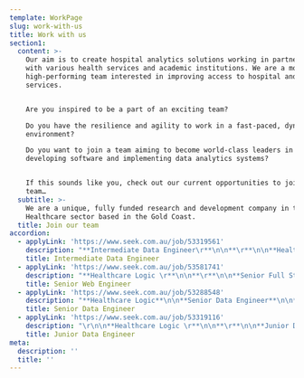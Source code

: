 ```yaml
---
template: WorkPage
slug: work-with-us
title: Work with us
section1:
  content: >-
    Our aim is to create hospital analytics solutions working in partnership
    with various health services and academic institutions. We are a motivated,
    high-performing team interested in improving access to hospital and health
    services.


    Are you inspired to be a part of an exciting team?

    Do you have the resilience and agility to work in a fast-paced, dynamic
    environment?

    Do you want to join a team aiming to become world-class leaders in
    developing software and implementing data analytics systems?


    If this sounds like you, check out our current opportunities to join our
    team…
  subtitle: >-
    We are a unique, fully funded research and development company in the
    Healthcare sector based in the Gold Coast.
  title: Join our team
accordion:
  - applyLink: 'https://www.seek.com.au/job/53319561'
    description: "**Intermediate Data Engineer\r**\n\n**\r**\n\n**Healthcare Logic \r**\n\n**\r**\n\n**About us**\r\n\n\r\n\nHealthcare Logic is one of Queensland’s fastest growing technology start-ups, and we are aiming for global market leadership within the next five years.  We build software to help hospitals work better.  We are fully funded and currently transacting in five jurisdictions.  Our flagship product is SystemView: a new-to-the-world analytics platform using high-frequency data automation and a proprietary UI to give clinical and executive leaders in hospitals previously unobtainable insights and actionable data.  We currently have 65 staff and growing.\r\n\n\r\n\nTo continue building out our data engineering team, we are now looking for a committed and motivated individual to join us at an exciting time of rapid expansion.  The successful candidate will have technical experience combining both a good working knowledge of database architecture, design, and approaches to integration (with focused knowledge of SQL), and significant devops experience as well as familiarity with version control software such as Git.\r\n\n\r\n\n**About the role**\r\n\n\r\n\nYou will be joining a multi-talented and diverse team of data engineer with responsibilities include:\r\n\n\r\n\n* designing and implementing ETL pipelines across a range of technologies and working with clients to integrate pipelines with their source systems.\r\n* develop and optimise a next-generation analytics platform that utilises numerous data sources.\r\n* efficiently extracting and transforming data to support new analyses supported by high-frequency, highly granular data flows. \r\n* Building reusable code and libraries for future use.\r\n* Implementation of security and data protection.\r\n* Design and implementation of data storage solutions\r\n* Maintain an in-depth understanding of technologies and stay abreast of current industry trends and emerging technologies.\n\n**Essential skills:**\r\n\n\r\n\nThese skills and experience will help get you onto the shortlist:\r\n\n\r\n\n* 5+ years' experience working intimately with data in the context of application development, data warehousing, migration, or data analysis\r\n* A high-level of motivation and demonstrable ability to solve complex problems and deliver solutions under tight timelines\r\n* The ability to help develop a suite of databases that will support a cutting-edge web application\r\n* Demonstrated experience with SQL Server Integration Services or other ETL tools\r\n* Exposure to Oracle and SQL Server 2016 \r\n* Experience with Healthcare data preferred but not essential\r\n* Experience with Amazon AWS or Azure services desired.\r\n* Experience writing automated tests for data pipelines.\r\n* Demonstrated expertise with one or more database engines, including MySQL, Postgres, MS SQL, etc...\r\n* Be a critical thinker with strong analytical and problem-solving skills.\r\n* Be passionate about delivering high quality work.\r\n* Prior experience with application or web development working in fast-paced agile and exposure to modern technology, frameworks, and tools such as Scrum, Test Driven Development, React, Redgate, NodeJS, CI/CD and Docker are also of interest.\n\n\r\n\n**Job Benefits and Perks:**\r\n\n\r\n\n* Join a team at the cutting edge of Healthcare analytics to improve patient outcomes worldwide\r\n* Solve interesting real-world problems in a dynamic environment\r\n* Attractive salary working in a modern office space with awesome views\r\n* Potential to work and collaborate internationally\r\n* Office days are in a modern office space with awesome views (2-3 days per week)\r\n* You can work from home with flexible hours (minimum 2 days per week required in the office)"
    title: Intermediate Data Engineer
  - applyLink: 'https://www.seek.com.au/job/53581741'
    description: "**Healthcare Logic \r**\n\n**\r**\n\n**Senior Full Stack Developer\r**\n\n**\r**\n\n**About us**\r\n\n\r\n\nHealthcare Logic is one of Australia’s fastest growing technology start-ups, and we are aiming for global market leadership within the next five years. We build software to help hospitals work better.  \r\n\n\r\n\nWe are fully funded and currently transacting in five jurisdictions. Our flagship product is SystemView: a new-to-the-world analytics platform using high-frequency data automation and a proprietary UI to give clinical and executive leaders in hospitals previously unobtainable insights and actionable data.  \r\n\n\r\n\n**ABOUT THE ROLE**\r\n\n\r\n\nTo continue building out our front-end engineering team, we are now looking for a committed and motivated individual to join us at an exciting time of rapid expansion. If you are a passionate web developer and are hungry for developing state-of-the-art application using modern technology stack, this role is for you.\r\n\n\r\n\nYou will be joining a multi-talented and diverse team of Web engineers with the following responsibilities:\r\n\n\r\n\n* Developing and building new component and Web feature using JavaScript (ES6+) and utilising modern frameworks such as ReactJS, Redux, GraphQL, TypeScript and ExpressJS/NodeJS.\r\n* Lead, design, specify, and implement new project with cross discipline team to deliver a successful application or enhancement to SystemView core product.\r\n* Participating in improving our design and contribute to development of new UI/UX design.\r\n* Providing technical and helpdesk support to other part of the business, including debugging, troubleshooting of technical issue during an outage or identified bugs.\r\n* Participating in code and peer review process.\r\n* Improving our CI/CD pipelines and maintaining solution on Azure Devops platform.\r\n* Maintain an in-depth understanding of front-end technologies and stay abreast of current industry trends and emerging technologies.\r\n* Improving secure web development practices and methodologies of SystemView application.\r\n* Contribute to improving our test framework, i.e. Cypress\r\n* Participate and take part in Agile development process, including co-managing sprint process and ceremonies.\r\n* Participate in technical council or similar councils to improve overall Web and Platform framework and architecture.\r\n\n\r\n\n**SKILLS WE ARE LOOKING FOR:**\r\n\n\r\n\nThese skills and experience will help get you onto the shortlist:\r\n\n\r\n\n* A degree in Computer Science or similar, or ability to demonstrate equivalent knowledge in web application development. A portfolio of your recent projects will be useful to help us understand your ability.\r\n* 5+ years' experience working intimately in JavaScript and exposure to modern JavaScript frameworks such as ReactJS, Redux, GraphQL, NodeJS/ExpressJS, WebSocket/Socket.io, TypeScript, Webpack, NPM, and test framework such as Cypress, Jest, Ava, Supertest\r\n* Experience writing automated tests for front end and back end JavaScript.\r\n* Experience or exposure to solution design and architecture is highly regarded.\r\n* Experience using Git repository such as Bitbucket, Github, Azure Devops and other PaaS technology.\r\n* Experience in setting up CI/CD pipeline and using tools such as Azure Devops, Bamboo, Travis, Jenkins, as well as other CI/CD tools.\r\n* Experience in database design especially RDBMS and have developed application using one of the database engines such as MySQL, PostgreSQL, SQL Server, and MongoDB.\r\n* Experience and skills in developing application using SPA architecture, build systems, cross browser compatibility and HTML5/CSS layout, including SASS, UI/UX knowledge and wireframing.\r\n* Experience in leading a small team or mentoring junior developers\r\n* Prior experience with application or web development working in fast-paced agile and exposure to modern collaborative tools such as Scrum and Test-Driven Development.\r\n* Good communication, collaboration, and problem-solving skills.\r\n* Experience with Healthcare data preferred but not essential.\r\n* Experience with Amazon AWS or Azure Cloud Platform, in particular App Services and Virtual Machines are highly desirable.\r\n* Experience in setting up CI/CD pipelines will get you shortlisted for this position.\r\n* Be a critical thinker with strong analytical and problem-solving skills.\r\n* Be passionate about delivering high quality work and in timely manner.\r\n* Able to work under pressure and with minimum supervision.\r\n\n\r\n\n**Job benefits and perks**\r\n\n\r\n\n* Join a team at the cutting edge of Healthcare analytics to improve patient outcomes worldwide.\r\n* Solve interesting real-world problems in a dynamic environment.\r\n* Attractive salary working in a modern office space with awesome views.\r\n* Potential to work and collaborate internationally.\r\n* Working from home and flexible hours 1-3 days per week.\r\n* Team offsite gatherings promoting social interaction, education and training and professional development."
    title: Senior Web Engineer
  - applyLink: 'https://www.seek.com.au/job/53288548'
    description: "**Healthcare Logic**\n\n**Senior Data Engineer**\n\n**\r**\n\n**About us**\n\n\r\n\nHealthcare Logic is one of Queensland’s fastest growing technology start-ups, and we are aiming for global market leadership within the next five years.  We build software to help hospitals work better.  \r\n\n\r\n\nWe are fully funded and currently transacting in five jurisdictions.  Our flagship product is SystemView: a new-to-the-world analytics platform using high-frequency data automation and a proprietary UI to give clinical and executive leaders in hospitals previously unobtainable insights and actionable data.  We currently have 65 staff and growing.\r\n\n\r\n\nTo continue building out our data engineering team, we are now looking for a committed and motivated individual to join us at an exciting time of rapid expansion.  The successful candidate will have technical experience combining both a good working knowledge of database architecture, design, and approaches to integration (with focused knowledge of SQL), and significant devops experience as well as familiarity with version control software such as Git.\r\n\n\r\n\n**About the role**\r\n\n\r\n\nYou will be joining a multi-talented and diverse team of data engineer with responsibilities include:\r\n\n\r\n\n* Design and implement ETL pipelines across a range of technologies and working with clients to integrate pipelines with their source systems.\r\n* Collaborates regularly with other team members, users and customers. Work includes a broad range of complex technical or professional activities, in a variety of contexts. Investigates, defines and resolves complex issues.\r\n* Rapidly absorbs new information and applies it effectively. Maintains an awareness of developing practices and their application and takes responsibility for driving own development.\r\n* Communicates fluently, orally and in writing, and can present complex information to both technical and non-technical audiences, both internally and on the client-side.\r\n* Upskills junior Data Engineers\r\n* Interprets installation standards to meet project needs and produces database or data warehouse component specifications.\r\n* Investigates problems in systems, processes and services. Assists with the implementation of agreed remedies and preventative measures.\r\n* Contributes to the collection of evidence and the conduct of formal audits or reviews of activities, processes, data, products or services\r\n* Investigates operational needs and problems, and opportunities, contributing to the recommendation of improvements in automated and non-automated components of new or changed processes and organisation.\r\n* Uses the tools and techniques for specific areas of release and deployment activities. Administers the recording of activities, logging of results and documents technical activity undertaken. May carry out early life support activities such as providing support advice to initial users.\r\n\n**Essential skills:**\r\n\n\r\n\nThese skills and experience will help get you onto the shortlist:\r\n\n\r\n\n* 7+ years' experience working intimately with data in the context of application development, data warehousing, migration, or data analysis\r\n* A high-level of motivation and demonstrable ability to solve complex problems and deliver solutions under tight timelines\r\n* Demonstrated experience with SQL Server Integration Services or other ETL tools\r\n* Experience in SQL Server 2016+ \r\n* Experience with Healthcare data preferred but not essential\r\n* Experience with AWS or Azure services desired.\r\n* Experience writing automated tests for data pipelines.\r\n\n**Good to have skills: **\r\n\n\r\n\n* Demonstrated expertise with one or more database engines, including MySQL, Postgres, MS SQL, etc...\r\n* Experience in building Azure Data Factory (ADF ) pipelines\r\n* Be a critical thinker with strong analytical and problem-solving skills.\r\n* Be passionate about delivering high quality work.\r\n* Prior experience with application or web development working in fast-paced agile and exposure to modern technology, frameworks, and tools such as Scrum, Test Driven Development, Redgate and CI/CD are also of interest.\r\n* Development, React, Redgate, NodeJS, CI/CD and Docker are also of interest.\r\n\n\n\n**Job benefits and perks**\r\n\n\r\n\n* Join a team at the cutting edge of Healthcare analytics to improve patient outcomes worldwide\r\n* Solve interesting real-world problems in a dynamic environment\r\n* Attractive salary working in a modern office space with awesome views\r\n* Potential to work and collaborate internationally\r\n* Office days are in a modern office space with awesome views (2-3 days per week)\r\n* You can work from home with flexible hours (minimum 2 days per week required in the office)"
    title: Senior Data Engineer
  - applyLink: 'https://www.seek.com.au/job/53319116'
    description: "\r\n\n**Healthcare Logic \r**\n\n**\r**\n\n**Junior Data Engineer\r**\n\n**\r**\n\n**About us**\r\n\n\r\n\nHealthcare Logic is one of Queensland’s fastest growing technology start-ups, and we are aiming for global market leadership within the next five years.  We build software to help hospitals work better.  We are fully funded and currently transacting in five jurisdictions.  Our flagship product is SystemView: a new-to-the-world analytics platform using high-frequency data automation and a proprietary UI to give clinical and executive leaders in hospitals previously unobtainable insights and actionable data. We currently have 65 staff and growing.\r\n\n\r\n\nTo continue building out our data engineering team, we are now looking for a committed and motivated individual to join us at an exciting time of rapid expansion.  The successful candidate will have technical experience combining both a good working knowledge of database architecture, design, and approaches to integration (with focused knowledge of SQL), and significant devops experience as well as familiarity with version control software such as Git.\r\n\n\r\n\n**About the role**\r\n\n\r\n\nYou will be joining a multi-talented and diverse team of data engineers with the below responsibilities:\r\n\n\r\n\n* Assist in designing and implementing ETL pipelines across a range of technologies and working with clients to integrate pipelines with their source systems\r\n* Assist in development and optimisation of a next-generation analytics platform that utilises numerous data sources\r\n* Assist in extracting and transforming data to support new analyses supported by high-frequency, highly granular data flows\r\n* Help and develop reusable code and libraries for future use\r\n* Maintain an in-depth understanding of technologies and stay abreast of current industry trends and emerging technologies\r\n* Passionate to learn new technology and willing to go beyond your comfort zone\r\n\n\r\n\n\r\n\n**Essential Skills:**\r\n\n\r\n\nThese skills and experience will help get you onto the shortlist:\r\r\n\n\r\n\n* A degree in Computer Science or similar, or ability to demonstrate equivalent knowledge in database development\r\n* Graduate to 1+ years' experience with exposure to data in the context of application development, data warehousing, migration, or data analysis\r\n* A high-level of motivation and demonstrable ability to solve complex problems and deliver solutions under tight timelines\r\n* The ability to help develop a suite of databases that will support a cutting-edge web application\r\n* Good understanding and some experience with SQL Server Integration Services or other ETL tools\r\n* Exposure to Oracle and SQL Server 2016 \r\n* Exposure to Healthcare data preferred but not essential\r\n* Exposure with Amazon AWS or Azure services desired\r\n* Exposure writing automated tests for data pipelines\r\n* Good understanding and exposure with one or more database engines, including MySQL, Postgres, MS SQL, etc...\r\n* Be a critical thinker with strong analytical and problem-solving skills\r\n* Be passionate about delivering high quality work\r\n* Prior experience with application or web development working in fast-paced agile and exposure to modern technology, frameworks, and tools such as Scrum, Test Driven Development, React, Redgate, NodeJS, CI/CD and Docker are also of interest\r\n\n\r\n\n\r\n\n**Job Benefits and Perks:**\r\r\n\n\r\n\n* Join a team at the cutting edge of Healthcare analytics to improve patient outcomes worldwide\r\n* Solve interesting real-world problems in a dynamic environment\r\n* Attractive salary working in a modern office space with awesome views\r\n* Potential to work and collaborate internationally\r\n* Office days are in a modern office space with awesome views (2-3 days per week)\r\n* You can work from home with flexible hours (minimum 2 days per week required in the office)"
    title: Junior Data Engineer
meta:
  description: ''
  title: ''
---
```


